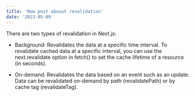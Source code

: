 ```yaml
---
title: 'New post abouut revalidation'
date: '2023-05-09'
---
```


There are two types of revalidation in Next.js:

- Background: Revalidates the data at a specific time interval.
To revalidate cached data at a specific interval, you can use the next.revalidate option in fetch() to set the cache lifetime of a resource (in seconds).

- On-demand: Revalidates the data based on an event such as an update.
Data can be revalidated on-demand by path (revalidatePath) or by cache tag (revalidateTag).
